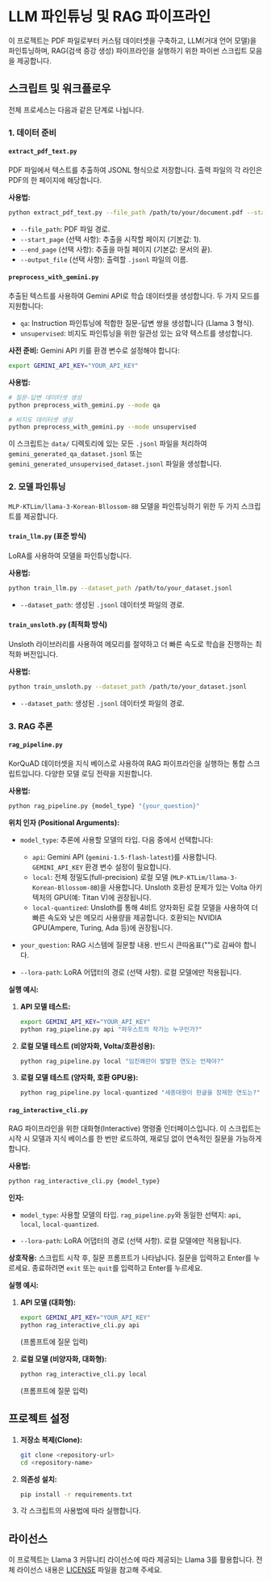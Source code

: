 # LLM 파인튜닝 및 RAG 파이프라인

이 프로젝트는 PDF 파일로부터 커스텀 데이터셋을 구축하고, LLM(거대 언어 모델)을 파인튜닝하며, RAG(검색 증강 생성) 파이프라인을 실행하기 위한 파이썬 스크립트 모음을 제공합니다.

## 스크립트 및 워크플로우

전체 프로세스는 다음과 같은 단계로 나뉩니다.

### 1. 데이터 준비

#### `extract_pdf_text.py`

PDF 파일에서 텍스트를 추출하여 JSONL 형식으로 저장합니다. 출력 파일의 각 라인은 PDF의 한 페이지에 해당합니다.

**사용법:**
```bash
python extract_pdf_text.py --file_path /path/to/your/document.pdf --start_page 1 --end_page 50
```
- `--file_path`: PDF 파일 경로.
- `--start_page` (선택 사항): 추출을 시작할 페이지 (기본값: 1).
- `--end_page` (선택 사항): 추출을 마칠 페이지 (기본값: 문서의 끝).
- `--output_file` (선택 사항): 출력할 `.jsonl` 파일의 이름.

#### `preprocess_with_gemini.py`

추출된 텍스트를 사용하여 Gemini API로 학습 데이터셋을 생성합니다. 두 가지 모드를 지원합니다:
- `qa`: Instruction 파인튜닝에 적합한 질문-답변 쌍을 생성합니다 (Llama 3 형식).
- `unsupervised`: 비지도 파인튜닝을 위한 일관성 있는 요약 텍스트를 생성합니다.

**사전 준비:**
Gemini API 키를 환경 변수로 설정해야 합니다:
```bash
export GEMINI_API_KEY="YOUR_API_KEY"
```

**사용법:**
```bash
# 질문-답변 데이터셋 생성
python preprocess_with_gemini.py --mode qa

# 비지도 데이터셋 생성
python preprocess_with_gemini.py --mode unsupervised
```
이 스크립트는 `data/` 디렉토리에 있는 모든 `.jsonl` 파일을 처리하여 `gemini_generated_qa_dataset.jsonl` 또는 `gemini_generated_unsupervised_dataset.jsonl` 파일을 생성합니다.

### 2. 모델 파인튜닝

`MLP-KTLim/llama-3-Korean-Bllossom-8B` 모델을 파인튜닝하기 위한 두 가지 스크립트를 제공합니다.

#### `train_llm.py` (표준 방식)

LoRA를 사용하여 모델을 파인튜닝합니다.

**사용법:**
```bash
python train_llm.py --dataset_path /path/to/your_dataset.jsonl
```
- `--dataset_path`: 생성된 `.jsonl` 데이터셋 파일의 경로.

#### `train_unsloth.py` (최적화 방식)

Unsloth 라이브러리를 사용하여 메모리를 절약하고 더 빠른 속도로 학습을 진행하는 최적화 버전입니다.

**사용법:**
```bash
python train_unsloth.py --dataset_path /path/to/your_dataset.jsonl
```
- `--dataset_path`: 생성된 `.jsonl` 데이터셋 파일의 경로.

### 3. RAG 추론

#### `rag_pipeline.py`

KorQuAD 데이터셋을 지식 베이스로 사용하여 RAG 파이프라인을 실행하는 통합 스크립트입니다. 다양한 모델 로딩 전략을 지원합니다.

**사용법:**
```bash
python rag_pipeline.py {model_type} "{your_question}"
```

**위치 인자 (Positional Arguments):**

- `model_type`: 추론에 사용할 모델의 타입. 다음 중에서 선택합니다:
  - `api`: Gemini API (`gemini-1.5-flash-latest`)를 사용합니다. `GEMINI_API_KEY` 환경 변수 설정이 필요합니다.
  - `local`: 전체 정밀도(full-precision) 로컬 모델 (`MLP-KTLim/llama-3-Korean-Bllossom-8B`)을 사용합니다. Unsloth 호환성 문제가 있는 Volta 아키텍처의 GPU(예: Titan V)에 권장됩니다.
  - `local-quantized`: Unsloth를 통해 4비트 양자화된 로컬 모델을 사용하여 더 빠른 속도와 낮은 메모리 사용량을 제공합니다. 호환되는 NVIDIA GPU(Ampere, Turing, Ada 등)에 권장됩니다.

- `your_question`: RAG 시스템에 질문할 내용. 반드시 큰따옴표("")로 감싸야 합니다.

- `--lora-path`: LoRA 어댑터의 경로 (선택 사항). 로컬 모델에만 적용됩니다.

**실행 예시:**

1.  **API 모델 테스트:**
    ```bash
    export GEMINI_API_KEY="YOUR_API_KEY"
    python rag_pipeline.py api "파우스트의 작가는 누구인가?"
    ```

2.  **로컬 모델 테스트 (비양자화, Volta/호환성용):**
    ```bash
    python rag_pipeline.py local "임진왜란이 발발한 연도는 언제야?"
    ```

3.  **로컬 모델 테스트 (양자화, 호환 GPU용):**
    ```bash
    python rag_pipeline.py local-quantized "세종대왕이 한글을 창제한 연도는?"
    ```

#### `rag_interactive_cli.py`

RAG 파이프라인을 위한 대화형(Interactive) 명령줄 인터페이스입니다. 이 스크립트는 시작 시 모델과 지식 베이스를 한 번만 로드하여, 재로딩 없이 연속적인 질문을 가능하게 합니다.

**사용법:**
```bash
python rag_interactive_cli.py {model_type}
```

**인자:**
- `model_type`: 사용할 모델의 타입. `rag_pipeline.py`와 동일한 선택지: `api`, `local`, `local-quantized`.

- `--lora-path`: LoRA 어댑터의 경로 (선택 사항). 로컬 모델에만 적용됩니다.

**상호작용:**
스크립트 시작 후, 질문 프롬프트가 나타납니다. 질문을 입력하고 Enter를 누르세요. 종료하려면 `exit` 또는 `quit`를 입력하고 Enter를 누르세요.

**실행 예시:**

1.  **API 모델 (대화형):**
    ```bash
    export GEMINI_API_KEY="YOUR_API_KEY"
    python rag_interactive_cli.py api
    ```
    (프롬프트에 질문 입력)

2.  **로컬 모델 (비양자화, 대화형):**
    ```bash
    python rag_interactive_cli.py local
    ```
    (프롬프트에 질문 입력)

## 프로젝트 설정

1.  **저장소 복제(Clone):**
    ```bash
    git clone <repository-url>
    cd <repository-name>
    ```
2.  **의존성 설치:**
    ```bash
    pip install -r requirements.txt
    ```
3.  각 스크립트의 사용법에 따라 실행합니다.

## 라이선스

이 프로젝트는 Llama 3 커뮤니티 라이선스에 따라 제공되는 Llama 3를 활용합니다. 전체 라이선스 내용은 [LICENSE](LICENSE) 파일을 참고해 주세요.
